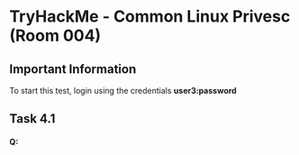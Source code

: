 #  TryHackMe - Common Linux Privesc (Room 004)

## Important Information

To start this test, login using the credentials __user3:password__

## Task 4.1

#### Q: 